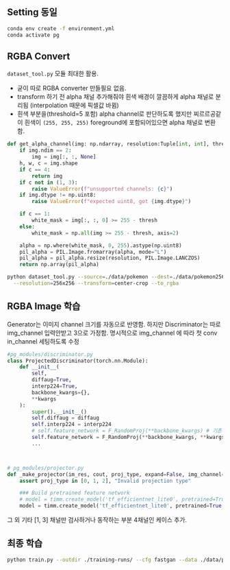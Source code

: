 
## Setting 동일
```bash
conda env create -f environment.yml
conda activate pg
```
## RGBA Convert
`dataset_tool.py` 모듈 최대한 활용.
* 굳이 따로 RGBA converter 만들필요 없음.
* transform 하기 전 alpha 채널 추가해줘야 흰색 배경이 깔끔하게 alpha 채널로 분리됨 (interpolation 때문에 픽셀값 바뀜)
* 흰색 부분을(threshold=5 포함) alpha channel로 판단하도록 했지만 찌르르공같이 흰색이 `(255, 255, 255)` foreground에 포함되어있으면 alpha 채널로 변환함. 

```python
def get_alpha_channel(img: np.ndarray, resolution:Tuple[int, int], thresh: int = 5) -> np.ndarray:
    if img.ndim == 2:
        img = img[:, :, None]
    h, w, c = img.shape
    if c == 4:
        return img
    if c not in (1, 3):
        raise ValueError(f"unsupported channels: {c}")
    if img.dtype != np.uint8:
        raise ValueError(f"expected uint8, got {img.dtype}")

    if c == 1:
        white_mask = img[:, :, 0] >= 255 - thresh
    else:
        white_mask = np.all(img >= 255 - thresh, axis=2)

    alpha = np.where(white_mask, 0, 255).astype(np.uint8)
    pil_alpha = PIL.Image.fromarray(alpha, mode="L")
    pil_alpha = pil_alpha.resize(resolution, PIL.Image.LANCZOS)
    return np.array(pil_alpha)
```


```bash
python dataset_tool.py --source=./data/pokemon --dest=./data/pokemon256.zip \
  --resolution=256x256 --transform=center-crop --to_rgba
```


## RGBA Image 학습
Generator는 이미지 channel 크기를 자동으로 반영함.
하지만 Discriminator는 따로 img_channel 입력안받고 3으로 가정함.
명시적으로 img_channel 에 따라 첫 conv in_channel 세팅하도록 수정

```python
#pg_modules/discriminator.py
class ProjectedDiscriminator(torch.nn.Module):
    def __init__(
        self,
        diffaug=True,
        interp224=True,
        backbone_kwargs={},
        **kwargs
    ):
        super().__init__()
        self.diffaug = diffaug
        self.interp224 = interp224
        # self.feature_network = F_RandomProj(**backbone_kwargs) # 기존 코드
        self.feature_network = F_RandomProj(**backbone_kwargs, **kwargs) # in_channel 정보가 담긴 kwargs 인자로 전달
        ...



# pg_modules/projector.py
def _make_projector(im_res, cout, proj_type, expand=False, img_channel=3):
    assert proj_type in [0, 1, 2], "Invalid projection type"

    ### Build pretrained feature network
    # model = timm.create_model('tf_efficientnet_lite0', pretrained=True) # 기존 코드
    model = timm.create_model('tf_efficientnet_lite0', pretrained=True, in_chans=img_channel)
```

그 외 기타 [1, 3] 채널만 검사하거나 동작하는 부분 4채널인 케이스 추가. 

## 최종 학습
```bash
python train.py --outdir ./training-runs/ --cfg fastgan --data ./data/pokemon_RGBA.zip --gpus 1 --batch 8 --mirror 1 --snap 50 --batch-gpu 8 --kimg 10000
```